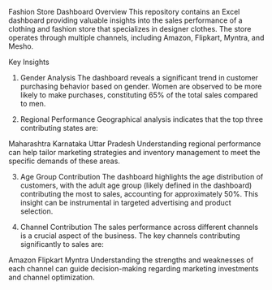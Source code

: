 
Fashion Store Dashboard
Overview
This repository contains an Excel dashboard providing valuable insights into the sales performance of a clothing and fashion store that specializes in designer clothes. The store operates through multiple channels, including Amazon, Flipkart, Myntra, and Mesho.

Key Insights
1. Gender Analysis
The dashboard reveals a significant trend in customer purchasing behavior based on gender. Women are observed to be more likely to make purchases, constituting 65% of the total sales compared to men.

2. Regional Performance
Geographical analysis indicates that the top three contributing states are:

Maharashtra
Karnataka
Uttar Pradesh
Understanding regional performance can help tailor marketing strategies and inventory management to meet the specific demands of these areas.

3. Age Group Contribution
The dashboard highlights the age distribution of customers, with the adult age group (likely defined in the dashboard) contributing the most to sales, accounting for approximately 50%. This insight can be instrumental in targeted advertising and product selection.

4. Channel Contribution
The sales performance across different channels is a crucial aspect of the business. The key channels contributing significantly to sales are:

Amazon
Flipkart
Myntra
Understanding the strengths and weaknesses of each channel can guide decision-making regarding marketing investments and channel optimization.
